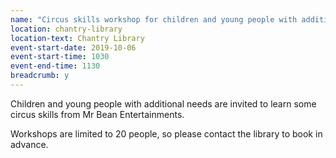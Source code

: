 ```yaml
---
name: "Circus skills workshop for children and young people with additional needs with Mr Bean"
location: chantry-library
location-text: Chantry Library
event-start-date: 2019-10-06
event-start-time: 1030
event-end-time: 1130
breadcrumb: y
---
```


Children and young people with additional needs are invited to learn some circus skills from Mr Bean Entertainments.

Workshops are limited to 20 people, so please contact the library to book in advance.
